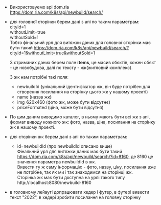 
- Використовуємо api dom.ria https://dom.ria.com/k8s/api/newbuild/search/
- для головної сторінки берем дані з апі по таким параметрам:  
    cityId=1  
    withoutLimit=true  
    withoutSold=1  
  Тобто фінальний урл для витяжки даних для головної сторінки має бути такий https://dom.ria.com/k8s/api/newbuild/search/?cityId=1&withoutLimit=true&withoutSold=1    

  З отриманих даних берем поле **items**, це масив обєктів, кожен обєкт - це новобудова, далі по тексту - жк(житловий комплекс).  

  З жк нам потрібні такі поля:
  - newbuildId (унікальний ідентифікатор жк, він буде потрібен для створення посилання на сторінку цього жк у нашому проекті)
  - name (назва жк)
  - img_620x460 (фото жк, може бути відсутнє)
  - priceFormated (ціна, може бути відсутня)

- По цим даним виводимо каталог, в ньому мають бути всі жк з апі, формат виводу кожного жк: фото, назва, ціна, посилання на сторінку жк в нашому проекті.
- для сторінки жк берем дані з апі по таким параметрам:  
    - id=newbuildId (про newbuildId описано вище)  
  Фінальний урл для витяжки даних має бути такий https://dom.ria.com/k8s/api/newbuild/search/?id=8160, де 8160 це значення параметра  newbuildId в жк.  
  Вивести ту ж саму інформацію - фото, назву, ціну, посилання вже не потрібне, так як ми і так знаходимся на сторінці жк.  
  Сторінка жк має бути доступна на урлі такого типу http://localhost:8080/newbuild-8160
- в головному лейауті допрацювати хедер і футер, в футері вивести текст "2022", в хедері зробити посилання на головну сторінку




